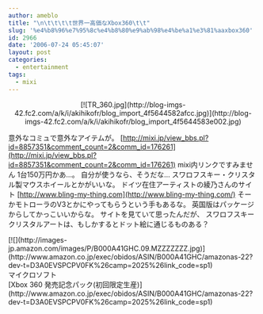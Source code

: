 ```yaml
---
author: ameblo
title: "\n\t\t\t\t世界一高価なXbox360\t\t"
slug: '%e4%b8%96%e7%95%8c%e4%b8%80%e9%ab%98%e4%be%a1%e3%81%aaxbox360'
id: 2966
date: '2006-07-24 05:45:07'
layout: post
categories:
  - entertainment
tags:
  - mixi
---
```


<div align="center">[![TR_360.jpg](http://blog-imgs-42.fc2.com/a/k/i/akihikofr/blog_import_4f5644582afcc.jpg)](http://blog-imgs-42.fc2.com/a/k/i/akihikofr/blog_import_4f5644583e002.jpg)</div>

意外なコミュで意外なアイテムが。 [http://mixi.jp/view_bbs.pl?id=8857351&comment_count=2&comm_id=176261](http://mixi.jp/view_bbs.pl?id=8857351&comment_count=2&comm_id=176261) mixi内リンクですみません 1台150万円かあ…。 自分が使うなら、そうだな… スワロフスキー・クリスタル製マウスホイールとかがいいな。 ドイツ在住アーティストの綾乃さんのサイト [http://www.bling-my-thing.com](http://www.bling-my-thing.com/) そーかモトローラのV3とかにやってもらうという手もあるな。 英国版はパッケージからしてかっこいいからな。 サイトを見ていて思ったんだが、 スワロフスキークリスタルアートは、もしかするとドット絵に通じるものある？

<dl>

<dt>[![](http://images-jp.amazon.com/images/P/B000A41GHC.09.MZZZZZZZ.jpg)](http://www.amazon.co.jp/exec/obidos/ASIN/B000A41GHC/amazonas-22?dev-t=D3A0EVSPCPV0FK%26camp=2025%26link_code=sp1)</dt>

<dt>マイクロソフト</dt>

<dt>[Xbox 360 発売記念パック(初回限定生産)](http://www.amazon.co.jp/exec/obidos/ASIN/B000A41GHC/amazonas-22?dev-t=D3A0EVSPCPV0FK%26camp=2025%26link_code=sp1)</dt>

</dl>